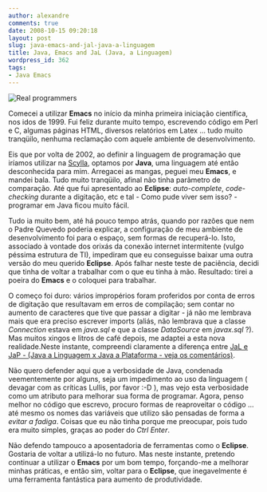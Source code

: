 ```yaml
---
author: alexandre
comments: true
date: 2008-10-15 09:20:18
layout: post
slug: java-emacs-and-jal-java-a-linguagem
title: Java, Emacs and JaL (Java, a Linguagem)
wordpress_id: 362
tags:
- Java Emacs
---
```


![Real programmers]({{BASE_PATH}}/images/2008-10-15-java-emacs-and-jal-java-a-linguagem/real_programmers.png)

Comecei a utilizar **Emacs** no início da minha primeira iniciação científica, nos idos de 1999. Fui feliz durante muito tempo, escrevendo código em Perl e C, algumas páginas HTML, diversos relatórios em Latex ... tudo muito tranqüilo, nenhuma reclamação com aquele ambiente de desenvolvimento.

Eis que por volta de 2002, ao definir a linguagem de programação que iríamos utilizar na [Scylla](http://www.scylla.com.br), optamos por **Java**, uma linguagem até então desconhecida para mim. Arregacei as mangas, peguei meu **Emacs**, e mandei bala. Tudo muito tranqüilo, afinal não tinha parâmetro de comparação. Até que fui apresentado ao **Eclipse**: _auto-complete_, _code-checking_ durante a digitação, etc e tal - Como pude viver sem isso? - programar em Java ficou muito fácil.

Tudo ia muito bem, até há pouco tempo atrás, quando por razões que nem o Padre Quevedo poderia explicar, a configuração de meu ambiente de desenvolvimento foi para o espaço, sem formas de recuperá-lo. Isto, associado à vontade dos orixás da conexão internet intermitente (vulgo péssima estrutura de TI), impediram que eu conseguisse baixar uma outra versão do meu querido **Eclipse**. Após falhar neste teste de paciência, decidi que tinha de voltar a trabalhar com o que eu tinha à mão. Resultado: tirei a poeira do **Emacs** e o coloquei para trabalhar.

O começo foi duro: vários impropérios foram proferidos por conta de erros de digitação que resultavam em erros de compilação; sem contar no aumento de caracteres que tive que passar a digitar - já não me lembrava mais que era preciso escrever imports (aliás, não lembrava que a classe _Connection_ estava em _java.sql_ e que a classe _DataSource_ em _javax.sql_ ?). Mas muitos xingos e litros de café depois, me adaptei a esta nova realidade.Neste instante, compreendi claramente a diferença entre [JaL e JaP - (Java a Linguagem x Java a Plataforma - veja os comentários)](http://log4dev.com/2007/09/27/viva-a-diversidade/).

Não quero defender aqui que a verbosidade de Java, condenada veementemente por alguns, seja um impedimento ao uso da linguagem ( devagar com as críticas Lullis, por favor :-D ), mas vejo esta verbosidade como um atributo para melhorar sua forma de programar. Agora, penso melhor no código que escrevo, procuro formas de reaproveitar o código ... até mesmo os nomes das variáveis que utilizo são pensadas de forma a _evitar a fadiga_. Coisas que eu não tinha porque me preocupar, pois tudo era muito simples, graças ao poder do _Ctrl Enter_.

Não defendo tampouco a aposentadoria de ferramentas como o **Eclipse**. Gostaria de voltar a utilizá-lo no futuro. Mas neste instante, pretendo continuar a utilizar o **Emacs** por um bom tempo, forçando-me a melhorar minhas práticas, e então sim, voltar para o **Eclipse**, que inegavelmente é uma ferramenta fantástica para aumento de produtividade.
